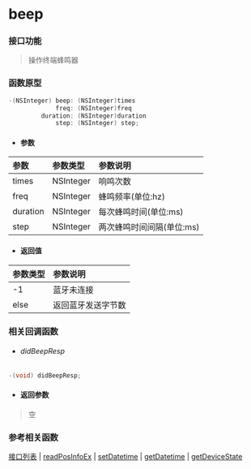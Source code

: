 # beep

### 接口功能
> 操作终端蜂鸣器

### 函数原型

```objective-c
-(NSInteger) beep: (NSInteger)times
             freq: (NSInteger)freq
         duration: (NSInteger)duration
             step: (NSInteger) step;
```

- #### 参数
| 参数 | 参数类型 | 参数说明 |
| :-------- | :--------| :------ |
| times| NSInteger | 响鸣次数 |
| freq| NSInteger | 蜂鸣频率(单位:hz) |
| duration| NSInteger | 每次蜂鸣时间(单位:ms) |
| step| NSInteger | 两次蜂鸣时间间隔(单位:ms) |


- #### 返回值
| 参数类型 | 参数说明 |
| :--------| :------ |
| -1 | 蓝牙未连接 |
| else | 返回蓝牙发送字节数 |

### 相关回调函数
- ###### didBeepResp

```objective-c
-(void) didBeepResp;
```

- #### 返回参数
> 空

### 参考相关函数
[接口列表](../README.md) | [readPosInfoEx](readPosInfoEx.md) | [setDatetime](setDatetime.md) | [getDatetime](getDatetime.md) | [getDeviceState](getDeviceState.md)
